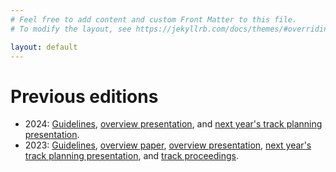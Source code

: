 ```yaml
---
# Feel free to add content and custom Front Matter to this file.
# To modify the layout, see https://jekyllrb.com/docs/themes/#overriding-theme-defaults

layout: default
---
```


# Previous editions

* 2024: <a href="guidelines-2024">Guidelines</a>, <a href="https://docs.google.com/presentation/d/1hieEN2lJ27492TFI4fa6wkQ8DPlVlBtlS1PU90neAyk" target="_blank">overview presentation</a>, and <a href="https://docs.google.com/presentation/d/1NoxhMSkZrhcrJBVoRmC_9b_hPB5OF7QNjkPLBMUoxZE" target="_blank">next year's track planning presentation</a>.
* 2023: <a href="guidelines-2023">Guidelines</a>, <a href="https://trec.nist.gov/pubs/trec32/papers/Overview_tot.pdf" target="_blank">overview paper</a>, <a href="https://docs.google.com/presentation/d/1HJQGPdEMpric7__KDkDQ32Dc5OBknaZ6zs9pC_mPM4U" target="_blank">overview presentation</a>, <a href="https://docs.google.com/presentation/d/1gMToQywybkU3ajdF4z6L9FhkOkXh5XdPc3paaZAbvlQ" target="_blank">next year's track planning presentation</a>, and <a href="https://trec.nist.gov/pubs/trec32/xref.html#tot" target="_blank">track proceedings</a>.
